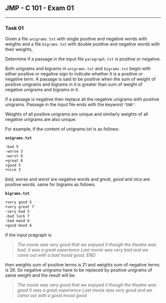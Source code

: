 ## JMP - C 101 - Exam 01

----

### Task 01

Given a file `unigrams.txt` with single positive and negative words with weights and a file `bigrams.txt` with double positive and negative words with their weights,

Determine if a passage in the input file `paragraph.txt` is positive or negative.

Both unigrams and bigrams in `unigrams.txt` and `bigrams.txt` begin with either positive or negative sign to indicate whether it is a positive or negative term. A passage is said to be positive when the sum of weight of positive unigrams and bigrams in it is greater than sum of weight of negative unigrams and bigrams in it.

If a passage is negative then replace all the negative unigrams with positive unigrams. Passage in the input file ends with the keyword `"END"`.

Weights of all positive unigrams are unique and similarly weights of all negative unigrams are also unique.

For example, if the content of unigrams.txt is as follows:

**`unigrams.txt`**

```txt
-bad 5
-worse 3
-worst 6
+great 6
+good 5
+nice 3
```

*bad*, *worse* and *worst* are negative words and *great*, *good* and *nice* are positive words. same for bigrams as follows.

**`bigrams.txt`**

```txt
+very good 5
+very great 7
-very bad 5
-bad luck 7
-bad mood 6
+good mood 6
```

If the input pragraph is

> *The movie was very good that we enjoyed it though the theatre was bad, it was a great experience Last movie was very bad and we came out with a bad mood good. END*

then weights sum of positive terms is 21 and weights sum of negative terms is 26. So negative unigrams have to be replaced by positive unigrams of same weight and the result will be.

> *The movie was very good that we enjoyed it though the theatre was good It was a great experience Last movie was very good and we came out with a good mood good*
